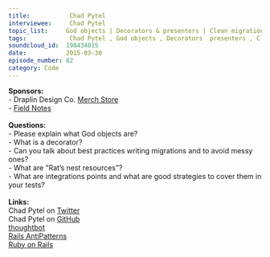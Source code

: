 ```yaml
--- 
title:           Chad Pytel 
interviewee:     Chad Pytel 
topic_list:     God objects | Decorators & presenters | Clean migrations | Rat’s nest resources | Integration points | Mocks
tags:            Chad Pytel , God objects , Decorators  presenters , Clean migrations , Rat’s nest resources , Integration points , Mocks
soundcloud_id:  198434015
date:           2015-03-30
episode_number: 82
category: Code
---
```


<p class="show_notes_display"><b>Sponsors:<br></b>- Draplin Design Co. <a rel="nofollow" target="_blank" href="http://draplin.com/merch/">Merch Store</a><br>- <a rel="nofollow" target="_blank" href="http://fieldnotesbrand.com/">Field Notes</a><b><br></b><br><b>Questions:</b><br>- Please explain what God objects are?<br>- What is a decorator?<br>- Can you talk about best practices writing migrations and to avoid messy ones?<br>- What are ”Rat’s nest resources”?<br>- What are integrations points and what are good strategies to cover them in your tests?<br><br><b>Links:</b><br>Chad Pytel on <a rel="nofollow" target="_blank" href="https://twitter.com/cpytel">Twitter</a><br>Chad Pytel on <a rel="nofollow" target="_blank" href="https://github.com/cpytel">GitHub</a><br><a rel="nofollow" target="_blank" href="https://thoughtbot.com/">thoughtbot</a><br><a rel="nofollow" target="_blank" href="http://railsantipatterns.com/">Rails AntiPatterns</a><br><a rel="nofollow" target="_blank" href="http://rubyonrails.org/">Ruby on Rails</a><br></p>
